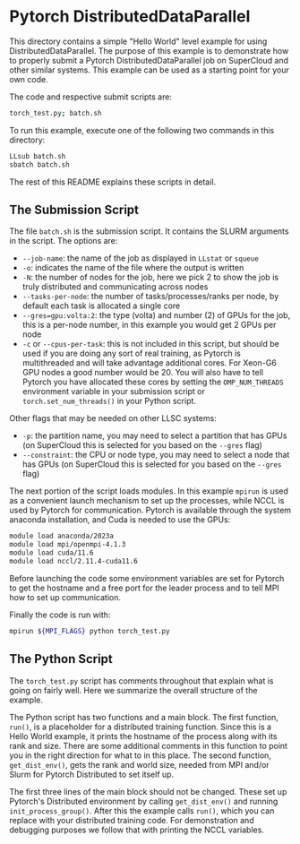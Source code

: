 # Pytorch DistributedDataParallel

This directory contains a simple "Hello World" level example for using DistributedDataParallel. The purpose of this example is to demonstrate how to properly submit a Pytorch DistributedDataParallel job on SuperCloud and other similar systems. This example can be used as a starting point for your own code.

The code and respective submit scripts are:

```bash
torch_test.py; batch.sh
```

To run this example, execute one of the following two commands in this directory:

```bash
LLsub batch.sh
sbatch batch.sh
```

The rest of this README explains these scripts in detail.

## The Submission Script

The file `batch.sh` is the submission script. It contains the SLURM arguments in the script. The options are:

- `--job-name`: the name of the job as displayed in `LLstat` or `squeue`
- `-o`: indicates the name of the file where the output is written
- `-N`: the number of nodes for the job, here we pick 2 to show the job is truly distributed and communicating across nodes
- `--tasks-per-node`: the number of tasks/processes/ranks per node, by default each task is allocated a single core
- `--gres=gpu:volta:2`: the type (volta) and number (2) of GPUs for the job, this is a per-node number, in this example you would get 2 GPUs per node
- `-c` or `--cpus-per-task`: this is not included in this script, but should be used if you are doing any sort of real training, as Pytorch is multithreaded and will take advantage additional cores. For Xeon-G6 GPU nodes a good number would be 20. You will also have to tell Pytorch you have allocated these cores by setting the `OMP_NUM_THREADS` environment variable in your submission script or `torch.set_num_threads()` in your Python script.

Other flags that may be needed on other LLSC systems:

- `-p`: the partition name, you may need to select a partition that has GPUs (on SuperCloud this is selected for you based on the `--gres` flag)
- `--constraint`: the CPU or node type, you may need to select a node that has GPUs (on SuperCloud this is selected for you based on the `--gres` flag)

The next portion of the script loads modules. In this example `mpirun` is used as a convenient launch mechanism to set up the processes, while NCCL is used by Pytorch for communication. Pytorch is available through the system anaconda installation, and Cuda is needed to use the GPUs:

```bash
module load anaconda/2023a
module load mpi/openmpi-4.1.3
module load cuda/11.6
module load nccl/2.11.4-cuda11.6
```

Before launching the code some environment variables are set for Pytorch to get the hostname and a free port for the leader process and to tell MPI how to set up communication.

Finally the code is run with:

```bash
mpirun ${MPI_FLAGS} python torch_test.py
```

## The Python Script

The `torch_test.py` script has comments throughout that explain what is going on fairly well. Here we summarize the overall structure of the example.

The Python script has two functions and a main block. The first function, `run()`, is a placeholder for a distributed training function. Since this is a Hello World example, it prints the hostname of the process along with its rank and size. There are some additional comments in this function to point you in the right direction for what to in this place. The second function, `get_dist_env()`, gets the rank and world size, needed from MPI and/or Slurm for Pytorch Distributed to set itself up.

The first three lines of the main block should not be changed. These set up Pytorch's Distributed environment by calling `get_dist_env()` and running `init_process_group()`. After this the example calls `run()`, which you can replace with your distributed training code. For demonstration and debugging purposes we follow that with printing the NCCL variables.
